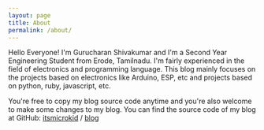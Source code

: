 ```yaml
---
layout: page
title: About
permalink: /about/
---
```


Hello Everyone!
I'm Gurucharan Shivakumar and I'm a Second Year Engineering Student from Erode, Tamilnadu. I'm fairly experienced in the field of electronics and programming language. This blog mainly focuses on the projects based on electronics like Arduino, ESP, etc and projects based on python, ruby, javascript, etc.

You're free to copy my blog source code anytime and you're also welcome to make some changes to my blog. You can find the source code of my blog at GitHub:
[itsmicrokid](https://github.com/itsmicrokid) /
[blog](https://github.com/itsmicrokid/blog)
